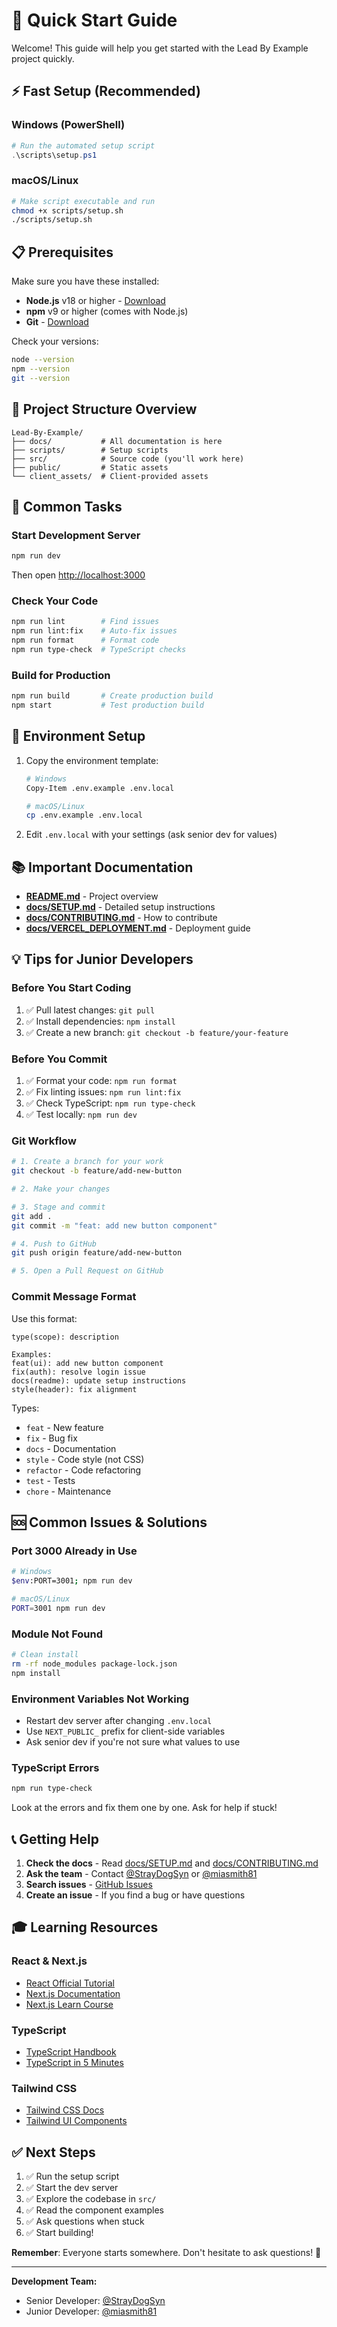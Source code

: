 # 🚀 Quick Start Guide

Welcome! This guide will help you get started with the Lead By Example project quickly.

## ⚡ Fast Setup (Recommended)

### Windows (PowerShell)

```powershell
# Run the automated setup script
.\scripts\setup.ps1
```

### macOS/Linux

```bash
# Make script executable and run
chmod +x scripts/setup.sh
./scripts/setup.sh
```

## 📋 Prerequisites

Make sure you have these installed:

- **Node.js** v18 or higher - [Download](https://nodejs.org/)
- **npm** v9 or higher (comes with Node.js)
- **Git** - [Download](https://git-scm.com/)

Check your versions:

```bash
node --version
npm --version
git --version
```

## 📖 Project Structure Overview

```text
Lead-By-Example/
├── docs/           # All documentation is here
├── scripts/        # Setup scripts
├── src/            # Source code (you'll work here)
├── public/         # Static assets
└── client_assets/  # Client-provided assets
```

## 🎯 Common Tasks

### Start Development Server

```bash
npm run dev
```

Then open <http://localhost:3000>

### Check Your Code

```bash
npm run lint        # Find issues
npm run lint:fix    # Auto-fix issues
npm run format      # Format code
npm run type-check  # TypeScript checks
```

### Build for Production

```bash
npm run build       # Create production build
npm start           # Test production build
```

## 🔧 Environment Setup

1. Copy the environment template:

   ```bash
   # Windows
   Copy-Item .env.example .env.local

   # macOS/Linux
   cp .env.example .env.local
   ```

2. Edit `.env.local` with your settings (ask senior dev for values)

## 📚 Important Documentation

- **[README.md](../README.md)** - Project overview
- **[docs/SETUP.md](docs/SETUP.md)** - Detailed setup instructions
- **[docs/CONTRIBUTING.md](docs/CONTRIBUTING.md)** - How to contribute
- **[docs/VERCEL_DEPLOYMENT.md](docs/VERCEL_DEPLOYMENT.md)** - Deployment guide

## 💡 Tips for Junior Developers

### Before You Start Coding

1. ✅ Pull latest changes: `git pull`
2. ✅ Install dependencies: `npm install`
3. ✅ Create a new branch: `git checkout -b feature/your-feature`

### Before You Commit

1. ✅ Format your code: `npm run format`
2. ✅ Fix linting issues: `npm run lint:fix`
3. ✅ Check TypeScript: `npm run type-check`
4. ✅ Test locally: `npm run dev`

### Git Workflow

```bash
# 1. Create a branch for your work
git checkout -b feature/add-new-button

# 2. Make your changes

# 3. Stage and commit
git add .
git commit -m "feat: add new button component"

# 4. Push to GitHub
git push origin feature/add-new-button

# 5. Open a Pull Request on GitHub
```

### Commit Message Format

Use this format:

```text
type(scope): description

Examples:
feat(ui): add new button component
fix(auth): resolve login issue
docs(readme): update setup instructions
style(header): fix alignment
```

Types:

- `feat` - New feature
- `fix` - Bug fix
- `docs` - Documentation
- `style` - Code style (not CSS)
- `refactor` - Code refactoring
- `test` - Tests
- `chore` - Maintenance

## 🆘 Common Issues & Solutions

### Port 3000 Already in Use

```bash
# Windows
$env:PORT=3001; npm run dev

# macOS/Linux
PORT=3001 npm run dev
```

### Module Not Found

```bash
# Clean install
rm -rf node_modules package-lock.json
npm install
```

### Environment Variables Not Working

- Restart dev server after changing `.env.local`
- Use `NEXT_PUBLIC_` prefix for client-side variables
- Ask senior dev if you're not sure what values to use

### TypeScript Errors

```bash
npm run type-check
```

Look at the errors and fix them one by one. Ask for help if stuck!

## 📞 Getting Help

1. **Check the docs** - Read [docs/SETUP.md](docs/SETUP.md) and [docs/CONTRIBUTING.md](docs/CONTRIBUTING.md)
2. **Ask the team** - Contact [@StrayDogSyn](https://github.com/StrayDogSyn) or [@miasmith81](https://github.com/miasmith81)
3. **Search issues** - [GitHub Issues](https://github.com/StrayDogSyn/Lead-By-Example/issues)
4. **Create an issue** - If you find a bug or have questions

## 🎓 Learning Resources

### React & Next.js

- [React Official Tutorial](https://react.dev/learn)
- [Next.js Documentation](https://nextjs.org/docs)
- [Next.js Learn Course](https://nextjs.org/learn)

### TypeScript

- [TypeScript Handbook](https://www.typescriptlang.org/docs/handbook/intro.html)
- [TypeScript in 5 Minutes](https://www.typescriptlang.org/docs/handbook/typescript-in-5-minutes.html)

### Tailwind CSS

- [Tailwind CSS Docs](https://tailwindcss.com/docs)
- [Tailwind UI Components](https://tailwindui.com/)

## ✅ Next Steps

1. ✅ Run the setup script
2. ✅ Start the dev server
3. ✅ Explore the codebase in `src/`
4. ✅ Read the component examples
5. ✅ Ask questions when stuck
6. ✅ Start building!

**Remember**: Everyone starts somewhere. Don't hesitate to ask questions! 🚀

---

**Development Team:**

- Senior Developer: [@StrayDogSyn](https://github.com/StrayDogSyn)
- Junior Developer: [@miasmith81](https://github.com/miasmith81)
